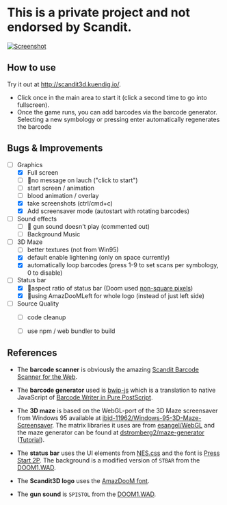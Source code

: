                                   

# This is a private project and not endorsed by Scandit.
[![Screenshot](http://scandit3d.kuendig.io/screenshot-thumb.png)](http://scandit3d.kuendig.io/screenshot.png)

## How to use
Try it out at http://scandit3d.kuendig.io/. 
* Click once in the main area to start it (click a second time to go into fullscreen). 
* Once the game runs, you can add barcodes via the barcode generator. Selecting a new symbology or pressing enter automatically regenerates the barcode

## Bugs & Improvements
- [ ] Graphics
  - [x] Full screen
  - [ ] 🐞no message on lauch ("click to start")
  - [ ] start screen / animation
  - [ ] blood animation / overlay 
  - [x] take screenshots (ctrl/cmd+c)
  - [x] Add screensaver mode (autostart with rotating barcodes)
- [ ] Sound effects 
  - [ ] 🐞 gun sound doesn't play (commented out)
  - [ ] Background Music
- [ ] 3D Maze
  - [ ] better textures (not from Win95)
  - [x] default enable lightening (only on space currently)
  - [x] automatically loop barcodes (press 1-9 to set scans per symbology, 0 to disable)
- [ ] Status bar
  - [x] 🐞aspect ratio of status bar (Doom used [non-square pixels](https://doom.fandom.com/wiki/Aspect_ratio))
  - [x] 🐞using AmazDooMLeft for whole logo (instead of just left side)
- [ ] Source Quality
  - [ ] code cleanup
  - [ ] use npm / web bundler to build


## References
* The **barcode scanner** is obviously the amazing [Scandit Barcode Scanner for the Web](https://www.npmjs.com/package/scandit-sdk).

* The **barcode generator** used is [bwip-js](https://github.com/metafloor/bwip-js) which is a translation to native JavaScript of [Barcode Writer in Pure PostScript](https://github.com/bwipp/postscriptbarcode).

* The **3D maze** is based on the WebGL-port of the 3D Maze screensaver from Windows 95 available at [ibid-11962/Windows-95-3D-Maze-Screensaver](https://github.com/ibid-11962/Windows-95-3D-Maze-Screensaver). The matrix libraries it uses are from [esangel/WebGL](https://github.com/esangel/WebGL/tree/master/Common) and the maze generator can be found at [dstromberg2/maze-generator](https://github.com/dstromberg2/maze-generator) ([Tutorial](https://www.dstromberg.com/2013/07/tutorial-random-maze-generation-algorithm-in-javascript/)).

* The **status bar** uses the UI elements from [NES.css](https://github.com/nostalgic-css/NES.css) and the font is [Press Start 2P](https://fonts.google.com/specimen/Press+Start+2P?selection.family=Press+Start+2P). The background is a modified version of `STBAR` from the [DOOM1.WAD](https://doomwiki.org/wiki/DOOM1.WAD).

* The **Scandit3D logo** uses the [AmazDooM font](https://www.dafont.com/amazdoom.font).

* The **gun sound** is `SPISTOL` from the [DOOM1.WAD](https://doomwiki.org/wiki/DOOM1.WAD).



